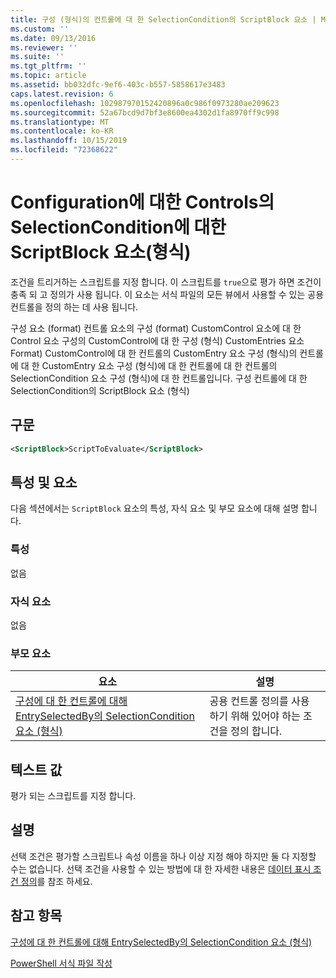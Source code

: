 ```yaml
---
title: 구성 (형식)의 컨트롤에 대 한 SelectionCondition의 ScriptBlock 요소 | Microsoft Docs
ms.custom: ''
ms.date: 09/13/2016
ms.reviewer: ''
ms.suite: ''
ms.tgt_pltfrm: ''
ms.topic: article
ms.assetid: bb032dfc-9ef6-403c-b557-5858617e3483
caps.latest.revision: 6
ms.openlocfilehash: 102987970152420896a0c986f0973280ae209623
ms.sourcegitcommit: 52a67bcd9d7bf3e8600ea4302d1fa8970ff9c998
ms.translationtype: MT
ms.contentlocale: ko-KR
ms.lasthandoff: 10/15/2019
ms.locfileid: "72368622"
---
```

# <a name="scriptblock-element-for-selectioncondition-for-controls-for-configuration-format"></a>Configuration에 대한 Controls의 SelectionCondition에 대한 ScriptBlock 요소(형식)

조건을 트리거하는 스크립트를 지정 합니다. 이 스크립트를 `true`으로 평가 하면 조건이 충족 되 고 정의가 사용 됩니다. 이 요소는 서식 파일의 모든 뷰에서 사용할 수 있는 공용 컨트롤을 정의 하는 데 사용 됩니다.

구성 요소 (format) 컨트롤 요소의 구성 (format) CustomControl 요소에 대 한 Control 요소 구성의 CustomControl에 대 한 구성 (형식) CustomEntries 요소 Format) CustomControl에 대 한 컨트롤의 CustomEntry 요소 구성 (형식)의 컨트롤에 대 한 CustomEntry 요소 구성 (형식)에 대 한 컨트롤에 대 한 컨트롤의 SelectionCondition 요소 구성 (형식)에 대 한 컨트롤입니다. 구성 컨트롤에 대 한 SelectionCondition의 ScriptBlock 요소 (형식)

## <a name="syntax"></a>구문

```xml
<ScriptBlock>ScriptToEvaluate</ScriptBlock>
```

## <a name="attributes-and-elements"></a>특성 및 요소

다음 섹션에서는 `ScriptBlock` 요소의 특성, 자식 요소 및 부모 요소에 대해 설명 합니다.

### <a name="attributes"></a>특성

없음

### <a name="child-elements"></a>자식 요소

없음

### <a name="parent-elements"></a>부모 요소

|요소|설명|
|-------------|-----------------|
|[구성에 대 한 컨트롤에 대해 EntrySelectedBy의 SelectionCondition 요소 (형식)](./selectioncondition-element-for-entryselectedby-for-controls-for-configuration-format.md)|공용 컨트롤 정의를 사용 하기 위해 있어야 하는 조건을 정의 합니다.|

## <a name="text-value"></a>텍스트 값

평가 되는 스크립트를 지정 합니다.

## <a name="remarks"></a>설명

선택 조건은 평가할 스크립트나 속성 이름을 하나 이상 지정 해야 하지만 둘 다 지정할 수는 없습니다. 선택 조건을 사용할 수 있는 방법에 대 한 자세한 내용은 [데이터 표시 조건 정의](./defining-conditions-for-displaying-data.md)를 참조 하세요.

## <a name="see-also"></a>참고 항목

[구성에 대 한 컨트롤에 대해 EntrySelectedBy의 SelectionCondition 요소 (형식)](./selectioncondition-element-for-entryselectedby-for-controls-for-configuration-format.md)

[PowerShell 서식 파일 작성](./writing-a-powershell-formatting-file.md)
